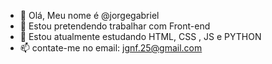 - 👋 Olá, Meu nome é @jorgegabriel
- 👀  Estou pretendendo trabalhar com Front-end
- 🌱 Estou atualmente estudando HTML, CSS , JS e PYTHON
- 📫 contate-me no email: jgnf.25@gmail.com
